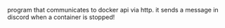 program that communicates to docker api via http. it sends a message in discord when a container is stopped!
